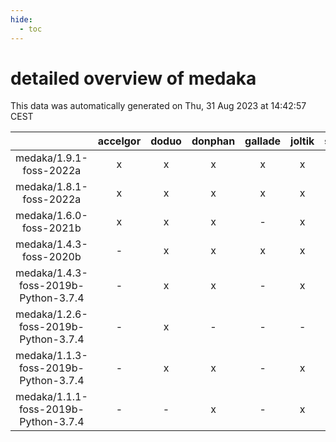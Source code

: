 ```yaml
---
hide:
  - toc
---
```


detailed overview of medaka
===========================


This data was automatically generated on Thu, 31 Aug 2023 at 14:42:57 CEST  

| |accelgor|doduo|donphan|gallade|joltik|skitty|swalot|victini|
| :---: | :---: | :---: | :---: | :---: | :---: | :---: | :---: | :---: |
|medaka/1.9.1-foss-2022a|x|x|x|x|x|x|x|x|
|medaka/1.8.1-foss-2022a|x|x|x|x|x|x|x|x|
|medaka/1.6.0-foss-2021b|x|x|x|-|x|x|x|x|
|medaka/1.4.3-foss-2020b|-|x|x|x|x|x|x|x|
|medaka/1.4.3-foss-2019b-Python-3.7.4|-|x|x|-|x|x|x|x|
|medaka/1.2.6-foss-2019b-Python-3.7.4|-|x|-|-|-|-|x|-|
|medaka/1.1.3-foss-2019b-Python-3.7.4|-|x|x|-|x|x|x|x|
|medaka/1.1.1-foss-2019b-Python-3.7.4|-|-|x|-|x|x|-|x|

